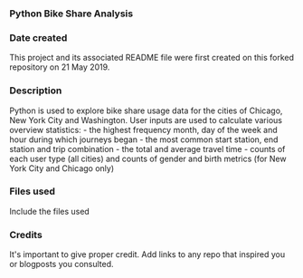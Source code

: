 ### Python Bike Share Analysis

### Date created
This project and its associated README file were first created on this forked repository on 21 May 2019.

### Description
Python is used to explore bike share usage data for the cities of Chicago, New York City and Washington. User inputs are used to calculate various overview statistics:
    - the highest frequency month, day of the week and hour during which journeys began
    - the most common start station, end station and trip combination
    - the total and average travel time
    - counts of each user type (all cities) and counts of gender and birth metrics (for New York City and Chicago only)

### Files used
Include the files used

### Credits
It's important to give proper credit. Add links to any repo that inspired you or blogposts you consulted.


